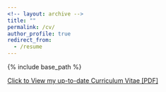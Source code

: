 ```yaml
---
<!-- layout: archive -->
title: ""
permalink: /cv/
author_profile: true
redirect_from:
  - /resume
---
```


{% include base_path %}

[Click to View my up-to-date Curriculum Vitae [PDF]](https://pvn25.github.io//files/Vraj_CV.pdf)

<!-- <embed src="http://lantaoyu.com/files/lantaoyu_cv.pdf" width="650" height="1800" type='application/pdf'> -->

